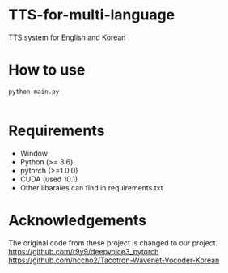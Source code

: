 # TTS-for-multi-language
TTS system for English and Korean


# How to use

```
python main.py
```

<img scr="https://user-images.githubusercontent.com/44569994/86529172-75b9f500-bee9-11ea-9d8b-dae93f1caa3f.png">



# Requirements
* Window
* Python (>= 3.6)
* pytorch (>=1.0.0)
* CUDA (used 10.1)
* Other libaraies can find in requirements.txt


# Acknowledgements
The original code from these project is changed to our project.
https://github.com/r9y9/deepvoice3_pytorch
<br>
https://github.com/hccho2/Tacotron-Wavenet-Vocoder-Korean

